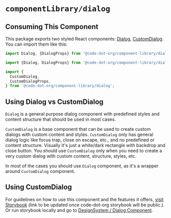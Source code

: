 # `componentLibrary/dialog`

## Consuming This Component

This package exports two styled React components: [Dialog](Dialog.tsx), [CustomDialog](CustomDialog.tsx).
You can import them like this:

```javascript
import Dialog, {DialogProps} from '@code-dot-org/component-library/dialog';

import {Dialog, DialogProps} from '@code-dot-org/component-library/dialog';

import {
  CustomDialog,
  CustomDialogProps,
} from '@code-dot-org/component-library/dialog';
```

## Using Dialog vs CustomDialog

`Dialog` is a general purpose dialog component with predefined styles and content structure that should be used in most
cases.

`CustomDialog` is a base component that can be used to create custom dialogs with custom content and styles.
`CustomDialog` only has general dialog logic like focus trap, close on escape, etc., and no predefined or content
structure. Visually it's just a white/dark rectangle with backdrop and close button.
You should use `CustomDialog` only when you need to create a very custom dialog with custom content, structure, styles,
etc.

In most of the cases you should use `Dialog` component, as it's a wrapper around `CustomDialog` component.

## Using CustomDialog

For guidelines on how to use this component and the features it
offers, [visit Storybook](https://code-dot-org.github.io/dsco_)
(link to be updated once code-dot-org storybook will be public.).
Or run storybook locally and go
to [DesignSystem / Dialog Component](http://localhost:9001/?path=/docs/designsystem-dialog--docs).
